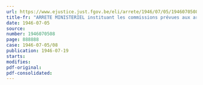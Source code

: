 ```yaml
---
url: https://www.ejustice.just.fgov.be/eli/arrete/1946/07/05/1946070508/justel
title-fr: "ARRETE MINISTERIEL instituant les commissions prévues aux articles 1, 2 et 4 de l'arrêté-loi du 19 septembre 1945 établissant le statut de la résistance armée"
date: 1946-07-05
source:
number: 1946070508
page: 888888
case: 1946-07-05/08
publication: 1946-07-19
starts:
modifies:
pdf-original:
pdf-consolidated:
---
```


